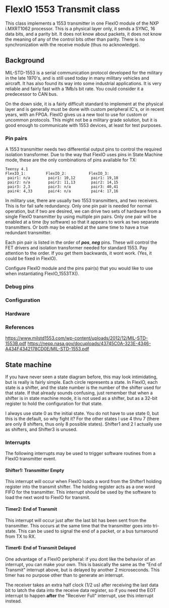 FlexIO 1553 Transmit class
==========================

This class implements a 1553 transmitter in one FlexIO module of the NXP
i.MXRT1062 processor. This is a physical layer only, it sends a SYNC, 16
data bits, and a parity bit. It does not know about packets, it does not
know the meaning of any of the control bits other than parity. There is no
synchronization with the receive module (thus no acknowledge).


## Background

MIL-STD-1553 is a serial communication protocol developed for the military
in the late 1970's, and is still used today in many military vehicles and
aircraft. It has also found its way into some industrial applications. It is
very reliable and fairly fast with a 1Mb/s bit rate. You could consider it
a predecessor to CAN bus.

On the down side, it is a fairly difficult standard to implement at the
physical layer and is generally must be done with custom peripheral IC's,
or in recent years, with an FPGA. FlexIO gives us a new tool to use for
custom or uncommon protocols. This might not be a military grade solution,
but it is good enough to communicate with 1553 devices, at least for test
purposes.

### Pin pairs

A 1553 transmitter needs two differential output pins to control the
required isolation transformer. Due to the way that FlexIO uses pins in
State Machine mode, these are the only combinations of pins available for
TX:

    Teensy 4.1
    FlexIO_1:         FlexIO_2:          FlexIO_3:
     pair1: n/a        pair1: 10,12       pair1: 19,18
     pair2: n/a        pair2: 11,13       pair2: 14,15
     pair3: 2,3        pair3: n/a         pair3: 40,41
     pair4: 4,33       pair4: n/a         pair4: 17,16

In military use, there are usually two 1553 transmitters, and two
receivers. This is for fail safe redundancy. Only one pin pair is needed
for normal operation, but if two are desired, we can drive two sets of
hardware from a single FlexIO transmitter by using multiple pin pairs. Only
one pair will be enabled at a time (by software) so that it appears to work
as two separate transmitters. Or both may be enabled at the same time to
have a true redundant transmitter.

Each pin pair is listed in the order of ***pos***, ***neg*** pins. These
will control the FET drivers and isolation transformer needed for standard
1553. Pay attention to the order. If you get them backwards, it wont work.
(Yes, it could be fixed in FlexIO).

Configure FlexIO module and the pins pair(s) that you would like to use when
instantiating FlexIO_1553TX().

### Debug pins

### Configuration

### Hardware

### References

   https://www.milstd1553.com/wp-content/uploads/2012/12/MIL-STD-1553B.pdf
   https://nepp.nasa.gov/docuploads/43745C0A-323E-4346-A434F4342178CD0E/MIL-STD-1553.pdf


## State machine

If you have never seen a state diagram before, this may look intimidating,
but is really is fairly simple. Each circle represents a state. In FlexIO,
each state is a shifter, and the state number is the number of the shifter
used for that state. If that already sounds confusing, just remember that
when a shifter is in state machine mode, it is not used as a shifter, but
as a 32-bit register to hold the configuration for that state.

I always use state 0 as the initial state. You do not have to use state 0,
but this is the default, so why fight it? For the other states I use 4 thru
7 (there are only 8 shifters, thus only 8 possible states). Shifter1 and 2
I actually use as shifters, and Shifter3 is unused.

### Interrupts

The following interrupts may be used to trigger software routines from a
FlexIO transmitter event.

#### Shifter1: Transmitter Empty

This interrupt will occur when FlexIO loads a word from the Shifter1 holding
register into the transmit shifter. The holding register acts as a one word
FIFO for the transmitter. This interrupt should be used by the software to
load the next word to FlexIO for transmit.

#### Timer2: End of Transmit

This interrupt will occur just after the last bit has been sent from the
transmitter. This occurs at the same time that the transmitter goes into
tri-state. This can be used to signal the end of a packet, or a bus turnaround
from TX to RX.

#### Timer6: End of Transmit Delayed

One advantage of a FlexIO peripheral: if you dont like the behavior of an
interrupt, you can make your own. This is basically the same as the "End of
Transmit" interrupt above, but is delayed by another 2 microseconds. This
timer has no purpose other than to generate an interrupt.

The receiver takes an extra half clock (1/2 us) after receiving the last
data bit to latch the data into the receive data register, so if you need
the EOT interrupt to happen **after** the "Receiver Full" interrupt, use
this interrupt instead.
